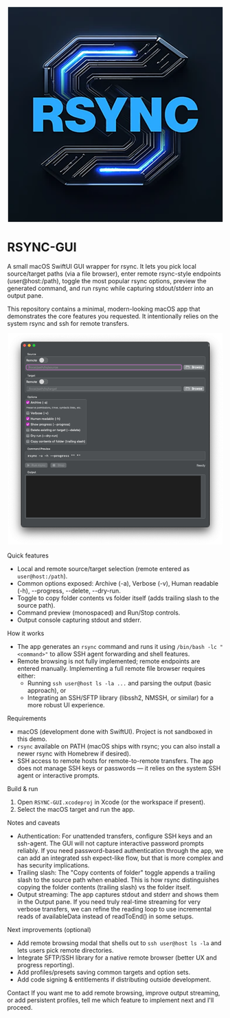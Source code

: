 <div align="center">
             <img src="/RSYNC-GUI.png" width="500" />
</div>

RSYNC-GUI
=========

A small macOS SwiftUI GUI wrapper for rsync. It lets you pick local source/target paths (via a file browser), enter remote rsync-style endpoints (user@host:/path), toggle the most popular rsync options, preview the generated command, and run rsync while capturing stdout/stderr into an output pane.

This repository contains a minimal, modern-looking macOS app that demonstrates the core features you requested. It intentionally relies on the system rsync and ssh for remote transfers.

<div align="center">
             <img src="/window1.png" width="500" />
</div>

Quick features
- Local and remote source/target selection (remote entered as `user@host:/path`).
- Common options exposed: Archive (-a), Verbose (-v), Human readable (-h), --progress, --delete, --dry-run.
- Toggle to copy folder contents vs folder itself (adds trailing slash to the source path).
- Command preview (monospaced) and Run/Stop controls.
- Output console capturing stdout and stderr.

How it works
- The app generates an `rsync` command and runs it using `/bin/bash -lc "<command>"` to allow SSH agent forwarding and shell features.
- Remote browsing is not fully implemented; remote endpoints are entered manually. Implementing a full remote file browser requires either:
  - Running `ssh user@host ls -la ...` and parsing the output (basic approach), or
  - Integrating an SSH/SFTP library (libssh2, NMSSH, or similar) for a more robust UI experience.

Requirements
- macOS (development done with SwiftUI). Project is not sandboxed in this demo.
- `rsync` available on PATH (macOS ships with rsync; you can also install a newer rsync with Homebrew if desired).
- SSH access to remote hosts for remote-to-remote transfers. The app does not manage SSH keys or passwords — it relies on the system SSH agent or interactive prompts.

Build & run
1. Open `RSYNC-GUI.xcodeproj` in Xcode (or the workspace if present).
2. Select the macOS target and run the app.

Notes and caveats
- Authentication: For unattended transfers, configure SSH keys and an ssh-agent. The GUI will not capture interactive password prompts reliably. If you need password-based authentication through the app, we can add an integrated ssh expect-like flow, but that is more complex and has security implications.
- Trailing slash: The "Copy contents of folder" toggle appends a trailing slash to the source path when enabled. This is how rsync distinguishes copying the folder contents (trailing slash) vs the folder itself.
- Output streaming: The app captures stdout and stderr and shows them in the Output pane. If you need truly real-time streaming for very verbose transfers, we can refine the reading loop to use incremental reads of availableData instead of readToEnd() in some setups.

Next improvements (optional)
- Add remote browsing modal that shells out to `ssh user@host ls -la` and lets users pick remote directories.
- Integrate SFTP/SSH library for a native remote browser (better UX and progress reporting).
- Add profiles/presets saving common targets and option sets.
- Add code signing & entitlements if distributing outside development.

Contact
If you want me to add remote browsing, improve output streaming, or add persistent profiles, tell me which feature to implement next and I'll proceed.
